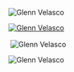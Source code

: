 <!-- <h1 align="center">Hi 👋, I'm Glenn Velasco</h1>
<h3 align="center">IT student </h3>
-->
<p align="left"> <img src="https://komarev.com/ghpvc/?username=Maddator&label=Profile%20views&color=0e75b6&style=flat" alt="Glenn Velasco" /> </p>

<p align="left"> <a href="https://github.com/ryo-ma/github-profile-trophy"><img src="https://github-profile-trophy-maddator.vercel.app/?username=Maddator" alt="Glenn Velasco" /></a> </p>

<p>&nbsp;<img align="center" src="https://github-readme-stats-maddator.vercel.app/api?username=Maddator&count_private=true&show_icons=true&locale=en" alt="Glenn Velasco" /></p>

<p><img align="center" src="https://github-readme-streak-stats.herokuapp.com/?user=Maddator&" alt="Glenn Velasco" /></p>
